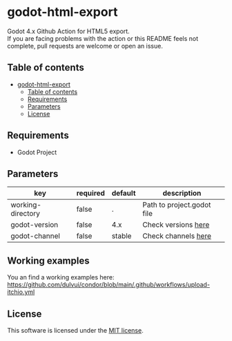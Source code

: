 # godot-html-export
Godot 4.x Github Action for HTML5 export.  
If you are facing problems with the action or this README feels not complete, pull requests are welcome or open an issue.

## Table of contents
- [godot-html-export](#godot-html-export)
  - [Table of contents](#table-of-contents)
  - [Requirements](#requirements)
  - [Parameters](#parameters)
  - [License](#license)

## Requirements
 - Godot Project

## Parameters
| key | required | default | description |
| ----|----------|---------|-------------|
| working-directory | false | . | Path to project.godot file |
| godot-version | false | 4.x | Check versions [here](https://github.com/godotengine/godot-builds/releases) |
| godot-channel | false | stable | Check channels [here](https://github.com/godotengine/godot-builds/releases) |


 ## Working examples
You an find a working examples here:  
https://github.com/dulvui/condor/blob/main/.github/workflows/upload-itchio.yml  

## License
This software is licensed under the [MIT license](LICENSE).
